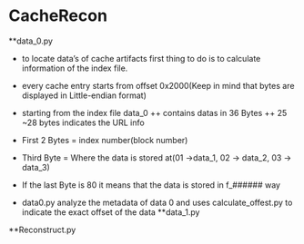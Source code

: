 # CacheRecon
**data_0.py
 + to locate data’s of cache artifacts first thing to do is to calculate information of the index file.

 + every cache entry starts from offset 0x2000(Keep in mind that bytes are displayed in Little-endian format)

 + starting from the index file data_0
 ++ contains datas in 36 Bytes
 ++ 25 ~28 bytes indicates the URL info

 + First 2 Bytes = index number(block number)

 + Third Byte = Where the data is stored at(01 →data_1, 02 → data_2, 03 → data_3)

 + If the last Byte is 80 it means that the data is stored in f_###### way

+ data0.py analyze the metadata of data 0 and uses calculate_offest.py to indicate the exact offset of the data
**data_1.py

**Reconstruct.py
